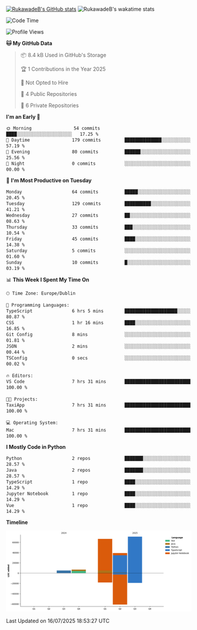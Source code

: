 
[![RukawadeB's GitHub stats](https://github-readme-stats.vercel.app/api?username=RukawadeB&hide=prs&show_icons=true&theme=omni)](https://github.com/anuraghazra/github-readme-stats)
![RukawadeB's wakatime stats](https://github-readme-stats.vercel.app/api/wakatime?username=RukawadeB)

<!--START_SECTION:waka-->
![Code Time](http://img.shields.io/badge/Code%20Time-535%20hrs%2023%20mins-blue)

![Profile Views](http://img.shields.io/badge/Profile%20Views-0-blue)

**🐱 My GitHub Data** 

> 📦 8.4 kB Used in GitHub's Storage 
 > 
> 🏆 1 Contributions in the Year 2025
 > 
> 🚫 Not Opted to Hire
 > 
> 📜 4 Public Repositories 
 > 
> 🔑 6 Private Repositories 
 > 
**I'm an Early 🐤** 

```text
🌞 Morning                54 commits          ████░░░░░░░░░░░░░░░░░░░░░   17.25 % 
🌆 Daytime                179 commits         ██████████████░░░░░░░░░░░   57.19 % 
🌃 Evening                80 commits          ██████░░░░░░░░░░░░░░░░░░░   25.56 % 
🌙 Night                  0 commits           ░░░░░░░░░░░░░░░░░░░░░░░░░   00.00 % 
```
📅 **I'm Most Productive on Tuesday** 

```text
Monday                   64 commits          █████░░░░░░░░░░░░░░░░░░░░   20.45 % 
Tuesday                  129 commits         ██████████░░░░░░░░░░░░░░░   41.21 % 
Wednesday                27 commits          ██░░░░░░░░░░░░░░░░░░░░░░░   08.63 % 
Thursday                 33 commits          ███░░░░░░░░░░░░░░░░░░░░░░   10.54 % 
Friday                   45 commits          ████░░░░░░░░░░░░░░░░░░░░░   14.38 % 
Saturday                 5 commits           ░░░░░░░░░░░░░░░░░░░░░░░░░   01.60 % 
Sunday                   10 commits          █░░░░░░░░░░░░░░░░░░░░░░░░   03.19 % 
```


📊 **This Week I Spent My Time On** 

```text
🕑︎ Time Zone: Europe/Dublin

💬 Programming Languages: 
TypeScript               6 hrs 5 mins        ████████████████████░░░░░   80.87 % 
CSS                      1 hr 16 mins        ████░░░░░░░░░░░░░░░░░░░░░   16.85 % 
Git Config               8 mins              ░░░░░░░░░░░░░░░░░░░░░░░░░   01.81 % 
JSON                     2 mins              ░░░░░░░░░░░░░░░░░░░░░░░░░   00.44 % 
TSConfig                 0 secs              ░░░░░░░░░░░░░░░░░░░░░░░░░   00.02 % 

🔥 Editors: 
VS Code                  7 hrs 31 mins       █████████████████████████   100.00 % 

🐱‍💻 Projects: 
TaxiApp                  7 hrs 31 mins       █████████████████████████   100.00 % 

💻 Operating System: 
Mac                      7 hrs 31 mins       █████████████████████████   100.00 % 
```

**I Mostly Code in Python** 

```text
Python                   2 repos             ███████░░░░░░░░░░░░░░░░░░   28.57 % 
Java                     2 repos             ███████░░░░░░░░░░░░░░░░░░   28.57 % 
TypeScript               1 repo              ████░░░░░░░░░░░░░░░░░░░░░   14.29 % 
Jupyter Notebook         1 repo              ████░░░░░░░░░░░░░░░░░░░░░   14.29 % 
Vue                      1 repo              ████░░░░░░░░░░░░░░░░░░░░░   14.29 % 
```



**Timeline**

![Lines of Code chart](https://raw.githubusercontent.com/RukawadeB/RukawadeB/main/assets/bar_graph.png)


 Last Updated on 16/07/2025 18:53:27 UTC
<!--END_SECTION:waka-->



